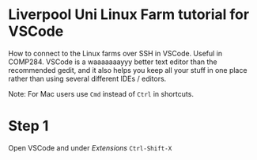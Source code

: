 # Liverpool Uni Linux Farm tutorial for VSCode
How to connect to the Linux farms over SSH in VSCode. Useful in COMP284.
VSCode is a waaaaaaayyy better text editor than the recommended gedit, and it also helps you keep all your stuff in one place rather than using several different IDEs / editors.

Note: For Mac users use `Cmd` instead of `Ctrl` in shortcuts.

# Step 1
Open VSCode and under _Extensions_ `Ctrl-Shift-X`



